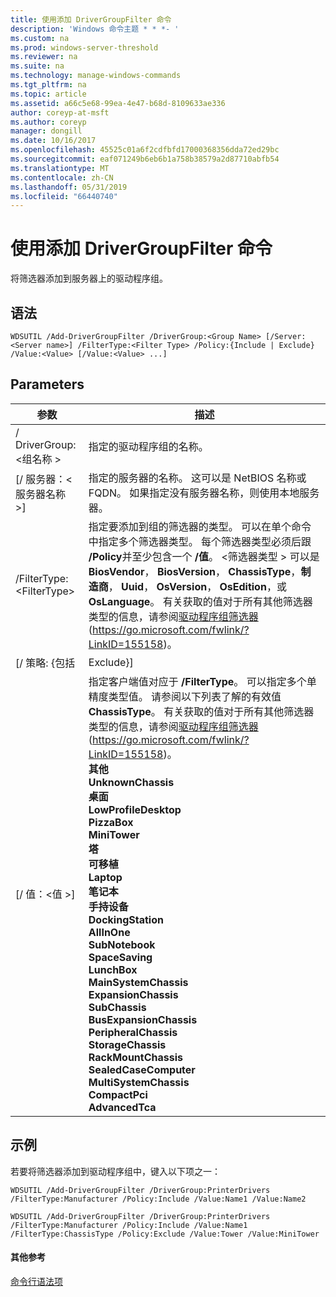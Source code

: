 ```yaml
---
title: 使用添加 DriverGroupFilter 命令
description: 'Windows 命令主题 * * *- '
ms.custom: na
ms.prod: windows-server-threshold
ms.reviewer: na
ms.suite: na
ms.technology: manage-windows-commands
ms.tgt_pltfrm: na
ms.topic: article
ms.assetid: a66c5e68-99ea-4e47-b68d-8109633ae336
author: coreyp-at-msft
ms.author: coreyp
manager: dongill
ms.date: 10/16/2017
ms.openlocfilehash: 45525c01a6f2cdfbfd17000368356dda72ed29bc
ms.sourcegitcommit: eaf071249b6eb6b1a758b38579a2d87710abfb54
ms.translationtype: MT
ms.contentlocale: zh-CN
ms.lasthandoff: 05/31/2019
ms.locfileid: "66440740"
---
```

# <a name="using-the-add-drivergroupfilter-command"></a>使用添加 DriverGroupFilter 命令



将筛选器添加到服务器上的驱动程序组。

## <a name="syntax"></a>语法

```
WDSUTIL /Add-DriverGroupFilter /DriverGroup:<Group Name> [/Server:<Server name>] /FilterType:<Filter Type> /Policy:{Include | Exclude} /Value:<Value> [/Value:<Value> ...]
```

## <a name="parameters"></a>Parameters

|         参数          |                                                                                                                                                                                                                                                                                                                                                                                                                                                                            描述                                                                                                                                                                                                                                                                                                                                                                                                                                                                            |
|----------------------------|-------------------------------------------------------------------------------------------------------------------------------------------------------------------------------------------------------------------------------------------------------------------------------------------------------------------------------------------------------------------------------------------------------------------------------------------------------------------------------------------------------------------------------------------------------------------------------------------------------------------------------------------------------------------------------------------------------------------------------------------------------------------------------------------------------------------------------------------------------------------------------------------------------------------------------------------------------------------|
| / DriverGroup:\<组名称 > |                                                                                                                                                                                                                                                                                                                                                                                                                                                              指定的驱动程序组的名称。                                                                                                                                                                                                                                                                                                                                                                                                                                                              |
|  [/ 服务器：\<服务器名称 >]  |                                                                                                                                                                                                                                                                                                                                                                                                               指定的服务器的名称。 这可以是 NetBIOS 名称或 FQDN。 如果指定没有服务器名称，则使用本地服务器。                                                                                                                                                                                                                                                                                                                                                                                                               |
| /FilterType:\<FilterType>  |                                                                                                                                                                                                   指定要添加到组的筛选器的类型。 可以在单个命令中指定多个筛选器类型。 每个筛选器类型必须后跟 **/Policy**并至少包含一个 **/值**。 \<筛选器类型 > 可以是**BiosVendor**， **BiosVersion**， **ChassisType**，**制造商**， **Uuid**， **OsVersion**， **OsEdition**，或**OsLanguage**。 有关获取的值对于所有其他筛选器类型的信息，请参阅[驱动程序组筛选器](https://go.microsoft.com/fwlink/?LinkID=155158)(<https://go.microsoft.com/fwlink/?LinkID=155158>)。                                                                                                                                                                                                    |
|     [/ 策略: {包括      |                                                                                                                                                                                                                                                                                                                                                                                                                                                                             Exclude}]                                                                                                                                                                                                                                                                                                                                                                                                                                                                             |
|     [/ 值：\<值 >]      | 指定客户端值对应于 **/FilterType**。 可以指定多个单精度类型值。 请参阅以下列表了解的有效值**ChassisType**。 有关获取的值对于所有其他筛选器类型的信息，请参阅[驱动程序组筛选器](https://go.microsoft.com/fwlink/?LinkID=155158)(<https://go.microsoft.com/fwlink/?LinkID=155158>)。</br>**其他**</br>**UnknownChassis**</br>**桌面**</br>**LowProfileDesktop**</br>**PizzaBox**</br>**MiniTower**</br>**塔**</br>**可移植**</br>**Laptop**</br>**笔记本**</br>**手持设备**</br>**DockingStation**</br>**AllInOne**</br>**SubNotebook**</br>**SpaceSaving**</br>**LunchBox**</br>**MainSystemChassis**</br>**ExpansionChassis**</br>**SubChassis**</br>**BusExpansionChassis**</br>**PeripheralChassis**</br>**StorageChassis**</br>**RackMountChassis**</br>**SealedCaseComputer**</br>**MultiSystemChassis**</br>**CompactPci**</br>**AdvancedTca** |

## <a name="BKMK_examples"></a>示例

若要将筛选器添加到驱动程序组中，键入以下项之一：
```
WDSUTIL /Add-DriverGroupFilter /DriverGroup:PrinterDrivers /FilterType:Manufacturer /Policy:Include /Value:Name1 /Value:Name2
```
```
WDSUTIL /Add-DriverGroupFilter /DriverGroup:PrinterDrivers /FilterType:Manufacturer /Policy:Include /Value:Name1 /FilterType:ChassisType /Policy:Exclude /Value:Tower /Value:MiniTower
```

#### <a name="additional-references"></a>其他参考

[命令行语法项](command-line-syntax-key.md)

